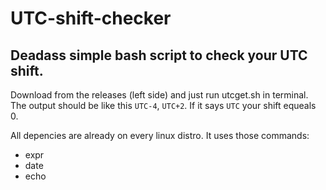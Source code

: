# UTC-shift-checker
## Deadass simple bash script to check your UTC shift.

Download from the releases (left side) and just run utcget.sh in terminal. The output should be like this `UTC-4`, `UTC+2`. If it says `UTC` your shift equeals 0.

All depencies are already on every linux distro.
It uses those commands:
- expr
- date
- echo
